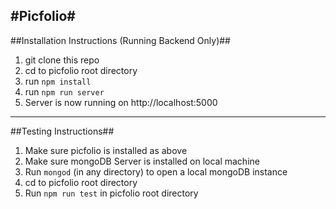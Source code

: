 #Picfolio# 
----

##Installation Instructions (Running Backend Only)##
1. git clone this repo
2. cd to picfolio root directory
3. run `npm install`
4. run `npm run server` 
5. Server is now running on http://localhost:5000

----

##Testing Instructions##
1. Make sure picfolio is installed as above
2. Make sure mongoDB Server is installed on local machine
3. Run `mongod` (in any directory) to open a local mongoDB instance
4. cd to picfolio root directory
5. Run `npm run test` in picfolio root directory
